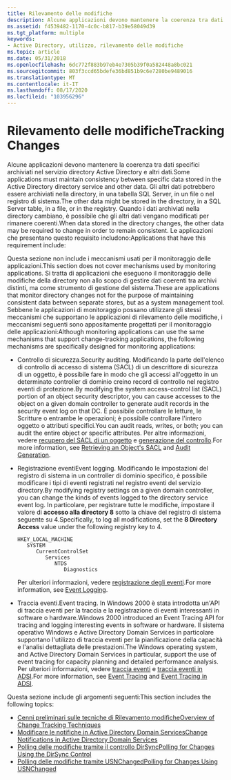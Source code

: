 ```yaml
---
title: Rilevamento delle modifiche
description: Alcune applicazioni devono mantenere la coerenza tra dati specifici archiviati nel servizio directory Active Directory e altri dati.
ms.assetid: f4539482-1170-4c0c-b817-b39e58049d39
ms.tgt_platform: multiple
keywords:
- Active Directory, utilizzo, rilevamento delle modifiche
ms.topic: article
ms.date: 05/31/2018
ms.openlocfilehash: 6dc772f883b97eb4e7305b39f0a582448a8bc021
ms.sourcegitcommit: 803f3ccd65bdefe36bd851b9c6e7280be9489016
ms.translationtype: MT
ms.contentlocale: it-IT
ms.lasthandoff: 08/17/2020
ms.locfileid: "103956296"
---
```

# <a name="tracking-changes"></a><span data-ttu-id="7ba05-104">Rilevamento delle modifiche</span><span class="sxs-lookup"><span data-stu-id="7ba05-104">Tracking Changes</span></span>

<span data-ttu-id="7ba05-105">Alcune applicazioni devono mantenere la coerenza tra dati specifici archiviati nel servizio directory Active Directory e altri dati.</span><span class="sxs-lookup"><span data-stu-id="7ba05-105">Some applications must maintain consistency between specific data stored in the Active Directory directory service and other data.</span></span> <span data-ttu-id="7ba05-106">Gli altri dati potrebbero essere archiviati nella directory, in una tabella SQL Server, in un file o nel registro di sistema.</span><span class="sxs-lookup"><span data-stu-id="7ba05-106">The other data might be stored in the directory, in a SQL Server table, in a file, or in the registry.</span></span> <span data-ttu-id="7ba05-107">Quando i dati archiviati nella directory cambiano, è possibile che gli altri dati vengano modificati per rimanere coerenti.</span><span class="sxs-lookup"><span data-stu-id="7ba05-107">When data stored in the directory changes, the other data may be required to change in order to remain consistent.</span></span> <span data-ttu-id="7ba05-108">Le applicazioni che presentano questo requisito includono:</span><span class="sxs-lookup"><span data-stu-id="7ba05-108">Applications that have this requirement include:</span></span>

<span data-ttu-id="7ba05-109">Questa sezione non include i meccanismi usati per il monitoraggio delle applicazioni.</span><span class="sxs-lookup"><span data-stu-id="7ba05-109">This section does not cover mechanisms used by monitoring applications.</span></span> <span data-ttu-id="7ba05-110">Si tratta di applicazioni che eseguono il monitoraggio delle modifiche della directory non allo scopo di gestire dati coerenti tra archivi distinti, ma come strumento di gestione del sistema.</span><span class="sxs-lookup"><span data-stu-id="7ba05-110">These are applications that monitor directory changes not for the purpose of maintaining consistent data between separate stores, but as a system management tool.</span></span> <span data-ttu-id="7ba05-111">Sebbene le applicazioni di monitoraggio possano utilizzare gli stessi meccanismi che supportano le applicazioni di rilevamento delle modifiche, i meccanismi seguenti sono appositamente progettati per il monitoraggio delle applicazioni:</span><span class="sxs-lookup"><span data-stu-id="7ba05-111">Although monitoring applications can use the same mechanisms that support change-tracking applications, the following mechanisms are specifically designed for monitoring applications:</span></span>

-   <span data-ttu-id="7ba05-112">Controllo di sicurezza.</span><span class="sxs-lookup"><span data-stu-id="7ba05-112">Security auditing.</span></span> <span data-ttu-id="7ba05-113">Modificando la parte dell'elenco di controllo di accesso di sistema (SACL) di un descrittore di sicurezza di un oggetto, è possibile fare in modo che gli accessi all'oggetto in un determinato controller di dominio creino record di controllo nel registro eventi di protezione.</span><span class="sxs-lookup"><span data-stu-id="7ba05-113">By modifying the system access-control list (SACL) portion of an object security descriptor, you can cause accesses to the object on a given domain controller to generate audit records in the security event log on that DC.</span></span> <span data-ttu-id="7ba05-114">È possibile controllare le letture, le Scritture o entrambe le operazioni; è possibile controllare l'intero oggetto o attributi specifici.</span><span class="sxs-lookup"><span data-stu-id="7ba05-114">You can audit reads, writes, or both; you can audit the entire object or specific attributes.</span></span> <span data-ttu-id="7ba05-115">Per altre informazioni, vedere [recupero del SACL di un oggetto](retrieving-an-objectampaposs-sacl.md) e [generazione del controllo](/windows/desktop/SecAuthZ/audit-generation).</span><span class="sxs-lookup"><span data-stu-id="7ba05-115">For more information, see [Retrieving an Object's SACL](retrieving-an-objectampaposs-sacl.md) and [Audit Generation](/windows/desktop/SecAuthZ/audit-generation).</span></span>
-   <span data-ttu-id="7ba05-116">Registrazione eventi</span><span class="sxs-lookup"><span data-stu-id="7ba05-116">Event logging.</span></span> <span data-ttu-id="7ba05-117">Modificando le impostazioni del registro di sistema in un controller di dominio specifico, è possibile modificare i tipi di eventi registrati nel registro eventi del servizio directory.</span><span class="sxs-lookup"><span data-stu-id="7ba05-117">By modifying registry settings on a given domain controller, you can change the kinds of events logged to the directory service event log.</span></span> <span data-ttu-id="7ba05-118">In particolare, per registrare tutte le modifiche, impostare il valore di **accesso alla directory 8** sotto la chiave del registro di sistema seguente su 4.</span><span class="sxs-lookup"><span data-stu-id="7ba05-118">Specifically, to log all modifications, set the **8 Directory Access** value under the following registry key to 4.</span></span>

    ```
    HKEY_LOCAL_MACHINE
       SYSTEM
          CurrentControlSet
             Services
                NTDS
                   Diagnostics
    ```

    <span data-ttu-id="7ba05-119">Per ulteriori informazioni, vedere [registrazione degli eventi](/windows/desktop/EventLog/event-logging).</span><span class="sxs-lookup"><span data-stu-id="7ba05-119">For more information, see [Event Logging](/windows/desktop/EventLog/event-logging).</span></span>

-   <span data-ttu-id="7ba05-120">Traccia eventi.</span><span class="sxs-lookup"><span data-stu-id="7ba05-120">Event tracing.</span></span> <span data-ttu-id="7ba05-121">In Windows 2000 è stata introdotta un'API di traccia eventi per la traccia e la registrazione di eventi interessanti in software o hardware.</span><span class="sxs-lookup"><span data-stu-id="7ba05-121">Windows 2000 introduced an Event Tracing API for tracing and logging interesting events in software or hardware.</span></span> <span data-ttu-id="7ba05-122">Il sistema operativo Windows e Active Directory Domain Services in particolare supportano l'utilizzo di traccia eventi per la pianificazione della capacità e l'analisi dettagliata delle prestazioni.</span><span class="sxs-lookup"><span data-stu-id="7ba05-122">The Windows operating system, and Active Directory Domain Services in particular, support the use of event tracing for capacity planning and detailed performance analysis.</span></span> <span data-ttu-id="7ba05-123">Per ulteriori informazioni, vedere [traccia eventi](/windows/desktop/ETW/event-tracing-portal) e [traccia eventi in ADSI](/windows/desktop/ADSI/adsi-and-etw).</span><span class="sxs-lookup"><span data-stu-id="7ba05-123">For more information, see [Event Tracing](/windows/desktop/ETW/event-tracing-portal) and [Event Tracing in ADSI](/windows/desktop/ADSI/adsi-and-etw).</span></span>

<span data-ttu-id="7ba05-124">Questa sezione include gli argomenti seguenti:</span><span class="sxs-lookup"><span data-stu-id="7ba05-124">This section includes the following topics:</span></span>

-   [<span data-ttu-id="7ba05-125">Cenni preliminari sulle tecniche di Rilevamento modifiche</span><span class="sxs-lookup"><span data-stu-id="7ba05-125">Overview of Change Tracking Techniques</span></span>](overview-of-change-tracking-techniques.md)
-   [<span data-ttu-id="7ba05-126">Modificare le notifiche in Active Directory Domain Services</span><span class="sxs-lookup"><span data-stu-id="7ba05-126">Change Notifications in Active Directory Domain Services</span></span>](change-notifications-in-active-directory-domain-services.md)
-   [<span data-ttu-id="7ba05-127">Polling delle modifiche tramite il controllo DirSync</span><span class="sxs-lookup"><span data-stu-id="7ba05-127">Polling for Changes Using the DirSync Control</span></span>](polling-for-changes-using-the-dirsync-control.md)
-   [<span data-ttu-id="7ba05-128">Polling delle modifiche tramite USNChanged</span><span class="sxs-lookup"><span data-stu-id="7ba05-128">Polling for Changes Using USNChanged</span></span>](polling-for-changes-using-usnchanged.md)

 

 